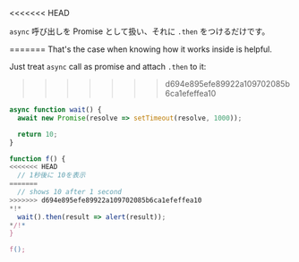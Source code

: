 
<<<<<<< HEAD

`async` 呼び出しを Promise として扱い、それに `.then` をつけるだけです。

=======
That's the case when knowing how it works inside is helpful.

Just treat `async` call as promise and attach `.then` to it:
>>>>>>> d694e895efe89922a109702085b6ca1efeffea10
```js run
async function wait() {
  await new Promise(resolve => setTimeout(resolve, 1000));

  return 10;
}

function f() {
<<<<<<< HEAD
  // 1秒後に 10を表示
=======
  // shows 10 after 1 second
>>>>>>> d694e895efe89922a109702085b6ca1efeffea10
*!*
  wait().then(result => alert(result));
*/!*
}

f();
```
